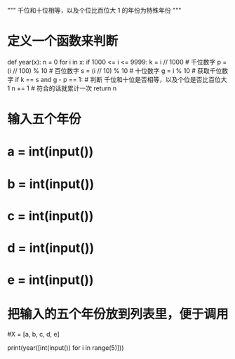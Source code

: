 """
千位和十位相等，以及个位比百位大 1 的年份为特殊年份
"""

# 定义一个函数来判断
def year(x):
    n = 0
    for i in x:
        if 1000 <= i <= 9999:
            k = i // 1000               # 千位数字
            p = (i // 100) % 10         # 百位数字
            s = (i // 10) % 10          # 十位数字
            g = i % 10                  # 获取千位数字
            if k == s and g - p == 1:   # 判断 千位和十位是否相等，以及个位是否比百位大 1
                n += 1                  # 符合的话就累计一次
    return n

# 输入五个年份
# a = int(input())
# b = int(input())
# c = int(input())
# d = int(input())
# e = int(input())
# 把输入的五个年份放到列表里，便于调用
#X = [a, b, c, d, e]

print(year([int(input()) for i in range(5)]))







